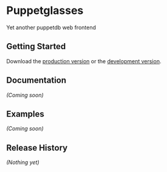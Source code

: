 # Puppetglasses

Yet another puppetdb web frontend

## Getting Started
Download the [production version][min] or the [development version][max].

[min]: https://raw.github.com/tosmi/puppetglasses/master/dist/js/puppetglasses.min.js
[max]: https://raw.github.com/tosmi/puppetglasses/master/dist/js/puppetglasses.js

## Documentation
_(Coming soon)_

## Examples
_(Coming soon)_

## Release History
_(Nothing yet)_
